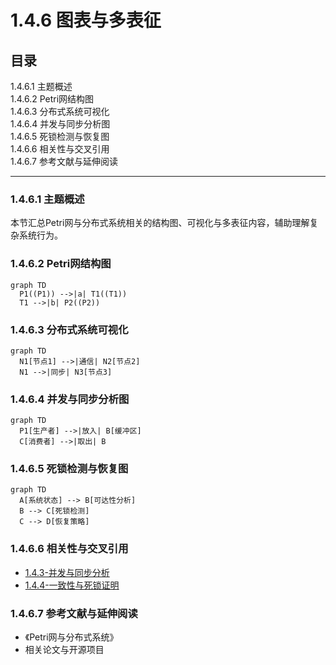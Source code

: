 # 1.4.6 图表与多表征

## 目录

1.4.6.1 主题概述  
1.4.6.2 Petri网结构图  
1.4.6.3 分布式系统可视化  
1.4.6.4 并发与同步分析图  
1.4.6.5 死锁检测与恢复图  
1.4.6.6 相关性与交叉引用  
1.4.6.7 参考文献与延伸阅读  

---

### 1.4.6.1 主题概述

本节汇总Petri网与分布式系统相关的结构图、可视化与多表征内容，辅助理解复杂系统行为。

### 1.4.6.2 Petri网结构图

```mermaid
graph TD
  P1((P1)) -->|a| T1((T1))
  T1 -->|b| P2((P2))
```

### 1.4.6.3 分布式系统可视化

```mermaid
graph TD
  N1[节点1] -->|通信| N2[节点2]
  N1 -->|同步| N3[节点3]
```

### 1.4.6.4 并发与同步分析图

```mermaid
graph TD
  P1[生产者] -->|放入| B[缓冲区]
  C[消费者] -->|取出| B
```

### 1.4.6.5 死锁检测与恢复图

```mermaid
graph TD
  A[系统状态] --> B[可达性分析]
  B --> C[死锁检测]
  C --> D[恢复策略]
```

### 1.4.6.6 相关性与交叉引用

- [1.4.3-并发与同步分析](./1.4.3-并发与同步分析.md)
- [1.4.4-一致性与死锁证明](./1.4.4-一致性与死锁证明.md)

### 1.4.6.7 参考文献与延伸阅读

- 《Petri网与分布式系统》
- 相关论文与开源项目
